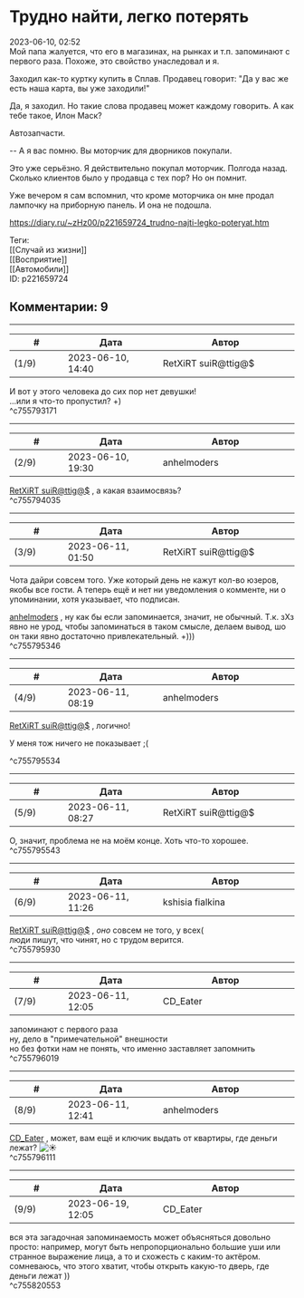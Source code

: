 Трудно найти, легко потерять
============================

  
2023-06-10, 02:52  
 Мой папа жалуется, что его в магазинах, на рынках и т.п. запоминают с первого раза. Похоже, это свойство унаследовал и я.   
   
 Заходил как-то куртку купить в Сплав. Продавец говорит: "Да у вас же есть наша карта, вы уже заходили!"   
   
 Да, я заходил. Но такие слова продавец может каждому говорить. А как тебе такое, Илон Маск?   
   
 Автозапчасти.   
   
 -- А я вас помню. Вы моторчик для дворников покупали.   
   
 Это уже серьёзно. Я действительно покупал моторчик. Полгода назад. Сколько клиентов было у продавца с тех пор? Но он помнит.   
   
 Уже вечером я сам вспомнил, что кроме моторчика он мне продал лампочку на приборную панель. И она не подошла.   
  
<https://diary.ru/~zHz00/p221659724_trudno-najti-legko-poteryat.htm>  
  
Теги:  
[[Случай из жизни]]  
[[Восприятие]]  
[[Автомобили]]  
ID: p221659724  


Комментарии: 9
--------------

  


---



|         #         |              Дата              |                     Автор                     |           ID           |
| --- | --- | --- | --- |
| (1/9) | 2023-06-10, 14:40 | RetXiRT suiR@ttig@$ | c755793171 |

  
 И вот у этого человека до сих пор нет девушки!   
 ...или я что-то пропустил? +)   
 ^c755793171

---



|         #         |              Дата              |                     Автор                     |           ID           |
| --- | --- | --- | --- |
| (2/9) | 2023-06-10, 19:30 | anhelmoders | c755794035 |

  
  [RetXiRT suiR@ttig@$](https://Hellspawn.diary.ru "Atomicautionuclear")  , а какая взаимосвязь?   
 ^c755794035

---



|         #         |              Дата              |                     Автор                     |           ID           |
| --- | --- | --- | --- |
| (3/9) | 2023-06-11, 01:50 | RetXiRT suiR@ttig@$ | c755795346 |

  
 Чота дайри совсем того. Уже который день не кажут кол-во юзеров, якобы все гости. А теперь ещё и нет ни уведомления о комменте, ни о упоминании, хотя указывает, что подписан.   
   
  [anhelmoders](https://anhelmoders.diary.ru "No plans. Only wonders.")  , ну как бы если запоминается, значит, не обычный. Т.к. зХз явно не урод, чтобы запоминаться в таком смысле, делаем вывод, шо он таки явно достаточно привлекательный. +)))   
 ^c755795346

---



|         #         |              Дата              |                     Автор                     |           ID           |
| --- | --- | --- | --- |
| (4/9) | 2023-06-11, 08:19 | anhelmoders | c755795534 |

  
   [RetXiRT suiR@ttig@$](https://Hellspawn.diary.ru "Atomicautionuclear")  , логично! 

   
  У меня тож ничего не показывает ;( 

   
 ^c755795534

---



|         #         |              Дата              |                     Автор                     |           ID           |
| --- | --- | --- | --- |
| (5/9) | 2023-06-11, 08:27 | RetXiRT suiR@ttig@$ | c755795543 |

  
 О, значит, проблема не на моём конце. Хоть что-то хорошее.   
 ^c755795543

---



|         #         |              Дата              |                     Автор                     |           ID           |
| --- | --- | --- | --- |
| (6/9) | 2023-06-11, 11:26 | kshisia fialkina | c755795930 |

  
  [RetXiRT suiR@ttig@$](https://Hellspawn.diary.ru "Atomicautionuclear")  ,  *оно*  совсем не того, у всех(   
 люди пишут, что чинят, но с трудом верится.   
 ^c755795930

---



|         #         |              Дата              |                     Автор                     |           ID           |
| --- | --- | --- | --- |
| (7/9) | 2023-06-11, 12:05 | CD\_Eater | c755796019 |

  
  запоминают с первого раза    
 ну, дело в "примечательной" внешности   
 но без фотки нам не понять, что именно заставляет запомнить   
 ^c755796019

---



|         #         |              Дата              |                     Автор                     |           ID           |
| --- | --- | --- | --- |
| (8/9) | 2023-06-11, 12:41 | anhelmoders | c755796111 |

  
  [CD\_Eater](https://cd-eater.diary.ru "Записки ДискоЕда")  , может, вам ещё и ключик выдать от квартиры, где деньги лежат? ![:sunny:](//diary.ru/picture/2430135.gif)   
 ^c755796111

---



|         #         |              Дата              |                     Автор                     |           ID           |
| --- | --- | --- | --- |
| (9/9) | 2023-06-19, 12:05 | CD\_Eater | c755820553 |

  
 вся эта загадочная запоминаемость может объясняться довольно просто: например, могут быть непропорционально большие уши или странное выражение лица, а то и схожесть с каким-то актёром.   
 сомневаюсь, что этого хватит, чтобы открыть какую-то дверь, где деньги лежат ))   
 ^c755820553